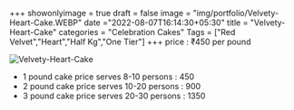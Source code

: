 +++
showonlyimage = true
draft = false
image = "img/portfolio/Velvety-Heart-Cake.WEBP"
date ="2022-08-07T16:14:30+05:30"
title = "Velvety-Heart-Cake"
categories = "Celebration Cakes"
Tags = ["Red Velvet","Heart","Half Kg","One Tier"]
+++
price : ₹450 per pound
<!--more-->
![Velvety-Heart-Cake](/img/portfolio/Velvety-Heart-Cake.WEBP)
* 1 pound cake price serves 8-10 persons : 450
* 2 pound cake price serves 10-20 persons : 900
* 3 pound cake price serves 20-30 persons : 1350
